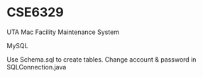 # CSE6329
UTA Mac Facility Maintenance System

MySQL

Use Schema.sql to create tables.
Change account & password in SQLConnection.java
